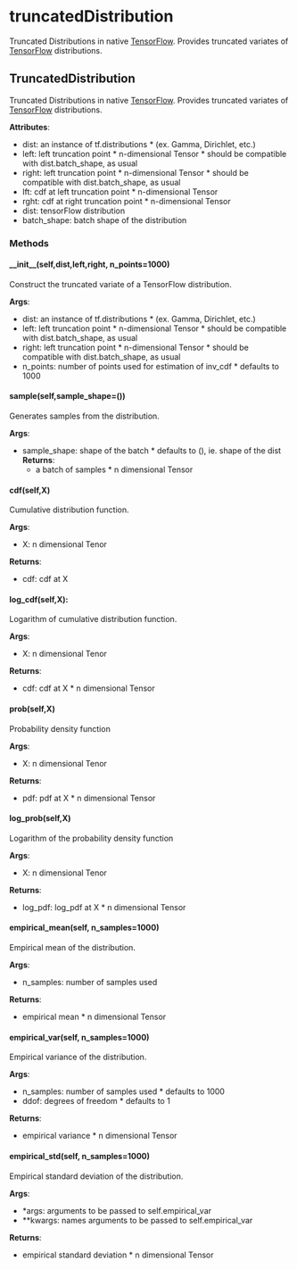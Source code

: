 # truncatedDistribution

Truncated Distributions in native [TensorFlow](https://www.tensorflow.org/). Provides truncated variates of [TensorFlow](https://www.tensorflow.org/) distributions.

## TruncatedDistribution

Truncated Distributions in native [TensorFlow](https://www.tensorflow.org/). Provides truncated variates of [TensorFlow](https://www.tensorflow.org/) distributions.

  **Attributes**:
  * dist: an instance of tf.distributions
          * (ex. Gamma, Dirichlet, etc.)
  * left: left truncation point
          * n-dimensional Tensor
          * should be compatible with dist.batch_shape, as usual
  * right: left truncation point
          * n-dimensional Tensor
          * should be compatible with dist.batch_shape, as usual
  * lft: cdf at left truncation point
          * n-dimensional Tensor
  * rght: cdf at right truncation point
          * n-dimensional Tensor
  * dist: tensorFlow distribution
  * batch_shape: batch shape of the distribution

### Methods

#### \_\_init\_\_(self,dist,left,right, n_points=1000)

Construct the truncated variate of a TensorFlow distribution.

  **Args**:
  * dist: an instance of tf.distributions
          * (ex. Gamma, Dirichlet, etc.)
  * left: left truncation point
          * n-dimensional Tensor
          * should be compatible with dist.batch_shape, as usual
  * right: left truncation point
          * n-dimensional Tensor
          * should be compatible with dist.batch_shape, as usual
  * n_points: number of points used for estimation of inv_cdf
          * defaults to 1000

#### sample(self,sample_shape=())

Generates samples from the distribution.

  **Args**:
  * sample_shape: shape of the batch
          * defaults to (), ie. shape of the dist
  **Returns**:
    * a batch of samples
            * n dimensional Tensor

#### cdf(self,X)

Cumulative distribution function.

  **Args**:
  * X: n dimensional Tenor
  
  **Returns**:
  * cdf: cdf at X

#### log_cdf(self,X):

Logarithm of cumulative distribution function.
    
  **Args**:
  * X: n dimensional Tenor
  
  **Returns**:
  * cdf: cdf at X
          * n dimensional Tensor

#### prob(self,X)

Probability density function
    
  **Args**:
  * X: n dimensional Tenor
  
  **Returns**:
  * pdf: pdf at X
          * n dimensional Tensor

#### log_prob(self,X)

Logarithm of the probability density function
    
  **Args**:
  * X: n dimensional Tenor
  
  **Returns**:
  * log\_pdf: log_pdf at X
          * n dimensional Tensor

#### empirical\_mean(self, n_samples=1000)

Empirical mean of the distribution.
    
  **Args**:
  * n_samples: number of samples used
  
  **Returns**:
  * empirical mean
          * n dimensional Tensor

#### empirical\_var(self, n_samples=1000)

Empirical variance of the distribution.
    
  **Args**:

  * n_samples: number of samples used
          * defaults to 1000
  * ddof: degrees of freedom
          * defaults to 1
  
  **Returns**:

  * empirical variance
          * n dimensional Tensor

#### empirical\_std(self, n_samples=1000)

Empirical standard deviation of the distribution.
    
  **Args**:

  * *args: arguments to be passed to self.empirical_var
  * **kwargs: names arguments to be passed to self.empirical_var
  
  **Returns**:

  * empirical standard deviation
          * n dimensional Tensor